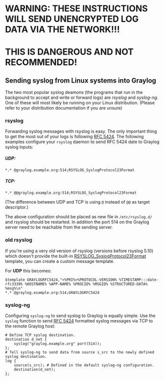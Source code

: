 # WARNING: THESE INSTRUCTIONS WILL SEND UNENCRYPTED LOG DATA VIA THE NETWORK!!!
# THIS IS DANGEROUS AND NOT RECOMMENDED!

## Sending syslog from Linux systems into Graylog

The two most popular syslog deamons (the programs that run in the background to accept and write or forward logs) are *rsyslog* and *syslog-ng*. One of these will most likely be running on your Linux distribution. (Please refer to your distribution documentation if you are unsure)

### rsyslog

Forwarding syslog messages with rsyslog is easy. The only important thing to get the most out of your logs is following
[RFC 5424](http://www.ietf.org/rfc/rfc5424.txt). The following examples configure your `rsyslog` daemon to send
RFC 5424 date to Graylog syslog inputs:

##### UDP:

    *.* @graylog.example.org:514;RSYSLOG_SyslogProtocol23Format

##### TCP:

    *.* @@graylog.example.org:514;RSYSLOG_SyslogProtocol23Format

(The difference between UDP and TCP is using `@` instead of `@@` as target descriptor.)

The above configuration should be placed as new file in `/etc/rsyslog.d/` and rsyslog should be restarted. In addition the port 514 on the Graylog server need to be reachable from the sending server.  

### old rsyslog
If you're using a very old version of rsyslog (versions before rsyslog 5.10) which doesn't provide the built-in [RSYSLOG_SyslogProtocol23Format](http://www.rsyslog.com/doc/v5-stable/configuration/templates.html#string-based-templates>) template, you can create a custom message template.

For **UDP** this becomes:

    $template GRAYLOGRFC5424,"<%PRI%>%PROTOCOL-VERSION% %TIMESTAMP:::date-rfc3339% %HOSTNAME% %APP-NAME% %PROCID% %MSGID% %STRUCTURED-DATA% %msg%\n"
    *.* @graylog.example.org:514;GRAYLOGRFC5424

### syslog-ng

Configuring `syslog-ng` to send syslog to Graylog is equally simple. Use the `syslog` function to send
[RFC 5424](http://www.ietf.org/rfc/rfc5424.txt) formatted syslog messages via TCP to the remote Graylog host:

    # Define TCP syslog destination.
    destination d_net {
        syslog("graylog.example.org" port(514));
    };
    # Tell syslog-ng to send data from source s_src to the newly defined syslog destination.
    log {
        source(s_src); # Defined in the default syslog-ng configuration.
        destination(d_net);
    };
